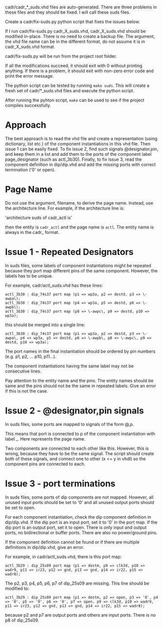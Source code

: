 cadr/cadr_*_suds.vhd files are auto-generated. There are three problems in these files and they should be fixed. I will call these suds files.

Create a cadr/fix-suds.py python script that fixes the issues below.

If I run cadr/fix-suds.py cadr_X_suds.vhd, cadr_X_suds.vhd should be modified in-place. There is no need to create a backup file. The argument, the vhd file name can be in the different format, do not assume it is in cadr_X_suds.vhd format.

cadr/fix-suds.py will be run from the project root folder.

If all the modifications succeed, it should exit with 0 without printing anything. If there is a problem, it should exit with non-zero error code and print the error message.

The python script can be tested by running `make suds`. This will create a fresh set of cadr/*_suds.vhd files and execute the python script.

After running the pyhton script, `make` can be used to see if the project compiles successfully.

# Approach

The best approach is to read the vhd file and create a representation (using dictionary, list etc.) of the component instantiations in this vhd file. Then issue 1 can be easily fixed. To fix issue 2, find such signals @designator,pin, and keep them in a list and add them to the ports of the component label page_designator (such as actl_3b30). Finally, to fix issue 3, read the component definition in dip/dip.vhd and add the missing ports with correct termination ('0' or open).

# Page Name

Do not use the argument, filename, to derive the page name. Instead, use the architecture line. For example, if the architecture line is:

'architecture suds of cadr_actl is'

then the entity is `cadr_actl` and the page name is `actl`. The entity name is always in the cadr_<PAGE> format.

# Issue 1 - Repeated Designators

In suds files, some labels of component instantiations might be repeated because they port map different pins of the same component. However, the labels has to be unique.

For example, cadr/actl_suds.vhd has these lines:
```
actl_3b30 : dip_74s37 port map (p1 => wp3a, p2 => destd, p3 => \-awpa\);
actl_3b30 : dip_74s37 port map (p4 => wp3a, p5 => destd, p6 => \-awpb\);
actl_3b30 : dip_74s37 port map (p8 => \-awpc\, p9 => destd, p10 => wp3a);
```

this should be merged into a single line:
```
actl_3b30 : dip_74s37 port map (p1 => wp3a, p2 => destd, p3 => \-awpa\, p4 => wp3a, p5 => destd, p6 => \-awpb\, p8 => \-awpc\, p9 => destd, p10 => wp3a);
```

The port names in the final instantiation should be ordered by pin numbers (e.g. p1, p2, ... p10, p11...).

The component instantiations having the same label may not be consecutive lines.

Pay attention to the entity name and the pins. The entity names should be same and the pins should not be the same in repeated labels. Give an error if this is not the case.

# Issue 2 - @designator,pin signals

In suds files, some ports are mapped to signals of the form \@<DESIGNATOR>,p<NUM>\.

This means that port is connected to p<NUM> of the component instantiation with label <PAGE>_<DESIGNATOR>. Here <PAGE> represents the page name.

Two components are connected to each other like this. However, this is wrong, because they have to be the same signal. The script should create both of these signals, and connect one to other (x <= y in vhdl) so the component pins are connected to each.

# Issue 3 - port terminations

In suds files, some ports of dip components are not mapped. However, all unused input ports should be set to '0' and all unused output ports should be set to open.

For each component instantiation, check the dip component definition in dip/dip.vhd. If the dip port is an input port, set it to '0' in the port map. If the dip port is an output port, set it to open. There is only input and output ports, no bidirectional or buffer ports. There are also no power/ground pins.

If the component definition cannot be found or if there are multiple definitions in dip/dip.vhd, give an error. 

For example, in cadr/actl_suds.vhd, there is this port map:
```
actl_3b29 : dip_25s09 port map (p1 => destm, p9 => clk3d, p10 => wadr9, p11 => ir23, p12 => gnd, p13 => gnd, p14 => ir22, p15 => wadr8);
```

The p2, p3, p4, p5, p6, p7 of dip_25s09 are missing. This line should be modified to:
```
actl_3b29 : dip_25s09 port map (p1 => destm, p2 => open, p3 => '0', p4 => '0', p5 => '0', p6 => '0', p7 => open, p9 => clk3d, p10 => wadr9, p11 => ir23, p12 => gnd, p13 => gnd, p14 => ir22, p15 => wadr8);
```

because p2 and p7 are output ports and others are input ports. There is no p8 of dip_25s09.